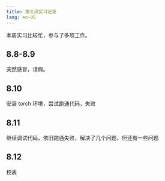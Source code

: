 ```yaml
---
title: 第三周实习记录
lang: en-US
---
```


本周实习比较忙，参与了多项工作。

## 8.8-8.9

突然感冒，请假。

## 8.10

安装 torch 环境，尝试跑通代码，失败

## 8.11

继续调试代码，依旧跑通失败，解决了几个问题，但还有一些问题

## 8.12

校表
